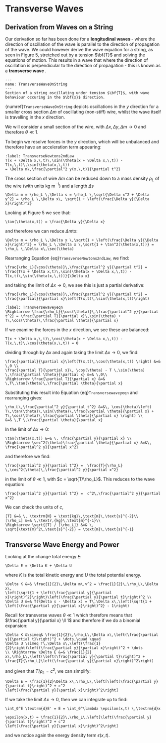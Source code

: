 # Transverse Waves

## Derivation from Waves on a String

Our derivation so far has been done for a <b> longitudinal waves </b> - where the direction of oscillation of the wave is parallel to the direction of propagation 
of the wave.  We could however derive the wave equation for a string, as seen in Figure 5, stretched out by a tension $\bf{T}$ and solving the equations of 
motion.  This results in a wave that where the direction of oscillation is perpendicular to the direction of propagation - this is known as a <b> transverse wave </b>.
```{figure} ../figures/TransverseWaveOnString.png
---
name: TransverseWaveOnString
---
Section of a string oscillating under tension $\bf{T}$, with wave behaviour occuring in the $\bf{x}$ direction.
```
{numref}`TransverseWaveOnString` depicts oscillations in the $y$ direction for a smaller cross section $\Delta m$ of oscillating (non-stiff) wire, 
whilst the wave itself is travelling in the $x$ direction.  

We will consider a small section of the wire, with $\Delta x,\,\Delta y,\, \Delta m \rightarrow 0$ 
and therefore $\theta \ll 1$.  

To begin we resolve forces in the $y$ direction, which will be unbalanced and therefore have an acceleration term appearing:
```{math}
:label: TransverseNewtons2ndLaw
T(x + \Delta x,\,t)\,\sin(\theta(x + \Delta x,\,t)) - T(x,\,t)\,\sin(\theta(x,\,t)) 
= \Delta m\,\frac{\partial^2 y(x,\,t)}{\partial t^2} 
```
The cross section of wire $\Delta m$ can be reduced down to a mass density $\rho_L$ of the wire 
(with units kg m$^{-1}$) and a length $\Delta s$ 
```{math}
\Delta m = \rho_L \,\Delta s = \rho_L \,\sqrt{\Delta x^2 + \Delta  y^2} = \rho_L \,\Delta x\, \sqrt{1 + \left(\frac{\Delta y}{\Delta x}\right)^2}
```
Looking at Figure 5 we see that:
```{math}
\tan(\theta(x,t)) = \frac{\Delta y}{\Delta x}
```
and therefore we can reduce $\Delta m$to:
```{math}
\Delta m = \rho_L \,\Delta x \,\sqrt{1 + \left(\frac{\Delta y}{\Delta x}\right)^2} = \rho_L \,\Delta x \,\sqrt{1 + \tan^2(\theta(x,t))} = \rho_L \,\Delta x\,\sec(\theta)
```
Rearranging Equation {eq}`TransverseNewtons2ndLaw`, we find:
```{math}
\frac{\rho_L}{\cos(\theta)}\,\frac{\partial^2 y}{\partial t^2} = \frac{T(x + \Delta x,t)\,\sin(\theta(x + \Delta x,\,t)) - T(x,t)\,\sin(\theta(x,\,t))}{\Delta x}
```
and taking the limit of $\Delta x \rightarrow 0$, we see this is just a partial derivative:
```{math}
\frac{\rho_L}{\cos(\theta)}\,\frac{\partial^2 y}{\partial t^2} = \frac{\partial}{\partial x}\left(T(x,t)\,\sin(\theta(x,t))\right)
```
```{math}
:label: Transversewaveyeqn
\Rightarrow \frac{\rho_L}{\cos(\theta)}\,\frac{\partial^2 y}{\partial t^2} = \frac{\partial T}{\partial x}\,\sin(\theta) + T\,\cos(\theta)\,\frac{\partial \theta}{\partial x} 
```
If we examine the forces in the $x$ direction, we see these are balanced:
```{math}
T(x + \Delta x,\,t)\,\cos(\theta(x + \Delta x,\,t)) - T(x,\,t)\,\cos(\theta(x,\,t)) = 0
```
dividing through by $\Delta x$ and again taking the limit $\Delta x \rightarrow 0$, we find:
```{math}
\frac{\partial}{\partial x}\left(T(x,t)\,\cos(\theta(x,t)) \right) &=& \,0 \\ 
\frac{\partial T}{\partial x}\, \cos(\theta) - T \,\sin(\theta) \,\frac{\partial \theta}{\partial x} &=& \,0\\
\Rightarrow \frac{\partial T}{\partial x} &=& \,T\,\tan(\theta)\,\frac{\partial \theta}{\partial x}
```
Substituting this result into Equation {eq}`Transversewaveyeqn` and rearranging gives:
```{math}
\rho_L\,\frac{\partial^2 y}{\partial t^2} &=&\, \cos(\theta)\left( T\,\tan(\theta)\,\sin(\theta)\,\frac{\partial \theta}{\partial x} + T\,\cos(\theta)\,\frac{\partial \theta}{\partial x} \right) \\ 
&=& \,T \,\frac{\partial \theta}{\partial x}
```
In the limit of $\Delta x \rightarrow 0$:
```{math}
\tan(\theta(x,t)) &=& \, \frac{\partial y}{\partial x} \\
\Rightarrow \sec^2(\theta)\frac{\partial \theta}{\partial x} &=&\, \frac{\partial^2 y}{\partial x^2}
```
and therefore we find:
```{math}
\frac{\partial^2 y}{\partial t^2} =  \frac{T}{\rho_L} \,\cos^2(\theta)\,\frac{\partial^2 y}{\partial x^2}
```
in the limit of $\theta \ll 1$, with $c = \sqrt{T/\rho_L}$. This reduces to the wave equation:
```{math}
\frac{\partial^2 y}{\partial t^2} =  c^2\,\frac{\partial^2 y}{\partial x^2}
```
We can check the units of $c$, 
```{math}
[T] &=& \, \textrm{N} = \text{kg}\,\text{m}\,\text{s}^{-2}\\
[\rho_L] &=& \,\textr,{kg}\,\text{m}^{-1}\\
\Rightarrow \sqrt{[T] / [\rho_L]} &=& \, \sqrt{\text{m}^2\,\text{s}^{-2}} = \text{m}\,\text{s}^{-1}
```

## Transverse Wave Energy and Power
Looking at the change total energy $E$:
```{math}
\Delta E = \Delta K + \Delta U
```
where $K$ is the total kinetic energy and $U$ the total potential energy.
```{math}
\Delta K &=& \frac{1}{2}\,\Delta m\,v^2 = \frac{1}{2}\,\rho_L\,\Delta x\,
\left(\sqrt{1 + \left(\frac{\partial y}{\partial x}\right)^2}\right)\left(\frac{\partial y}{\partial t}\right)^2 \\
\Delta U &=& T(\Delta s - \Delta x) = T\,\Delta x\,\left(\sqrt{1 + \left(\frac{\partial y}{\partial x}\right)^2} - 1\right)
```
Recall for transverse waves $\theta \ll 1$ which therefore means that $\frac{\partial y}{\partial x} \ll 1$ and therefore if we do a binomial 
expansion:
```{math}
\Delta K &\simeq& \frac{1}{2}\,\rho_L\,\Delta x\,\left(\frac{\partial y}{\partial t}\right)^2 + \dots,\quad \quad 
\Delta U \simeq T\,\Delta x\,\left(\frac{1}{2}\right)\left(\frac{\partial y}{\partial x}\right)^2 + \dots
\\ \Rightarrow \Delta E &=& \frac{1}{2} x\,\rho_L\,\left(\left(\frac{\partial y}{\partial t}\right)^2 + 
\frac{T}{\rho_L}\left(\frac{\partial y}{\partial x}\right)^2\right)
```
and given that  $T / \rho_L = c^2$, we can simplify:
```{math}
\Delta E = \frac{1}{2}\Delta x\,\rho_L\,\left[\left(\frac{\partial y}{\partial t}\right)^2 + c^2
\left(\frac{\partial y}{\partial x}\right)^2\right]
```
If we take the limit $\Delta x \rightarrow 0$, then we can integrate up to find:
```{math}
\int_0^E \textrm{d}E' = E = \int_0^\lambda \epsilon(x,t) \,\textrm{d}x 
```
```{math}
\epsilon(x,t) = \frac{1}{2}\,\rho_L\,\left[\left(\frac{\partial y}{\partial t}\right)^2 + c^2
\left(\frac{\partial y}{\partial x}\right)^2\right]
```
and we notice again the energy density term $\epsilon(x,\,t)$.  

